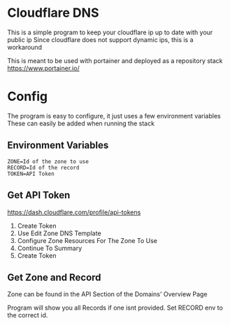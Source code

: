 # Cloudflare DNS
This is a simple program to keep your cloudflare ip up to date with your public ip
Since cloudflare does not support dynamic ips, this is a workaround

This is meant to be used with portainer and deployed as a repository stack
https://www.portainer.io/

# Config
The program is easy to configure, it just uses a few environment variables
These can easily be added when running the stack

## Environment Variables
```env
ZONE=Id of the zone to use
RECORD=Id of the record
TOKEN=API Token
```
## Get API Token
https://dash.cloudflare.com/profile/api-tokens
1. Create Token
2. Use Edit Zone DNS Template
3. Configure Zone Resources For The Zone To Use
4. Continue To Summary
5. Create Token

## Get Zone and Record
Zone can be found in the API Section of the Domains' Overview Page

Program will show you all Records if one isnt provided. Set RECORD env to the correct id.
